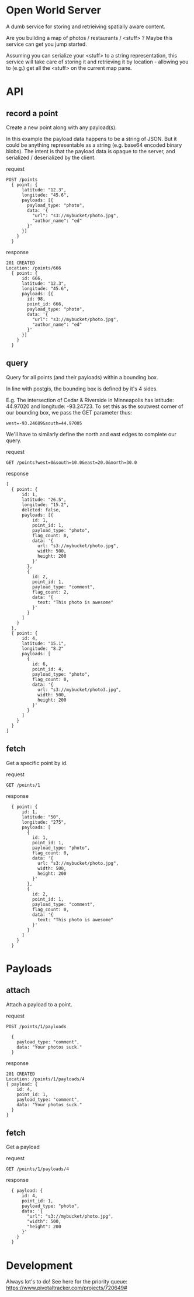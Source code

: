 Open World Server
==================

A dumb service for storing and retrieiving spatially aware content. 

Are you building a map of photos / restaurants / &lt;stuff&gt; ?  Maybe this
service can get you jump started. 

Assuming you can serialize your &lt;stuff&gt; to a string representation, this
service will take care of storing it and retrieving it by location -
allowing you to (e.g.) get all the &lt;stuff&gt; on the current map pane.

API
===

record a point
--------------
Create a new point along with any payload(s).

In this example the payload data happens to be a string of JSON. But it
could be anything representable as a string (e.g. base64 encoded binary
blobs). The intent is that the payload data is opaque to the server, and
serialized / deserialized by the client. 


request

    POST /points 
      { point: { 
          latitude: "12.3",
          longitude: "45.6",
          payloads: [{ 
            payload_type: "photo", 
            data: '{
              "url": "s3://mybucket/photo.jpg",
              "author_name": "ed"
            }'
          }]
        }
      }

response
  
    201 CREATED
    Location: /points/666
      { point: { 
          id: 666,
          latitude: "12.3",
          longitude: "45.6",
          payloads: [{ 
            id: 98,
            point_id: 666,
            payload_type: "photo", 
            data: '{
              "url": "s3://mybucket/photo.jpg",
              "author_name": "ed"
            }'
          }]
        }
      }

query
--------
Query for all points (and their payloads) within a bounding box.

In line with postgis, the bounding box is defined by it's 4 sides.

E.g. The intersection of Cedar & Riverside in Minneapolis has latitude:
44.97020 and longitude: -93.24723. To set this as the soutwest
corner of our bounding box, we pass the GET parameter thus:

    west=-93.24689&south=44.97005

We'll have to similarly define the north and east edges to complete
our query.


request

    GET /points?west=0&south=10.0&east=20.0&north=30.0

response

    [
      { point: { 
          id: 1,
          latitude: "26.5",
          longitude: "15.2",
          deleted: false,
          payloads: [{ 
              id: 1,
              point_id: 1,
              payload_type: "photo", 
              flag_count: 0,
              data: '{
                url: "s3://mybucket/photo.jpg",
                width: 500,
                height: 200 
              }'
            },
            { 
              id: 2,
              point_id: 1,
              payload_type: "comment", 
              flag_count: 2,
              data: '{
                text: "This photo is awesome" 
              }'
            }
          ]
        }
      },  
      { point: {
          id: 4,
          latitude: "15.1",
          longitude: "8.2"
          payloads: [
            { 
              id: 6,
              point_id: 4,
              payload_type: "photo", 
              flag_count: 0,
              data: '{
                url: "s3://mybucket/photo3.jpg",
                width: 500,
                height: 200 
              }'
            }
          ]
        }
      }
    ]


fetch
-----
Get a specific point by id.

request

    GET /points/1

response

      { point: {
          id: 1,
          latitude: "50",
          longitude: "275",
          payloads: [
            { 
              id: 1,
              point_id: 1,
              payload_type: "photo", 
              flag_count: 0,
              data: '{
                url: "s3://mybucket/photo.jpg",
                width: 500,
                height: 200 
              }'
            },
            { 
              id: 2,
              point_id: 1,
              payload_type: "comment", 
              flag_count: 0,
              data: '{
                text: "This photo is awesome" 
              }'
            }
          ]
        }
      }

Payloads
========

attach
------
Attach a payload to a point.

request

    POST /points/1/payloads

      {
        payload_type: "comment",
        data: "Your photos suck."
      }

response

    201 CREATED
    Location: /points/1/payloads/4
    { payload: {
        id: 4,
        point_id: 1,
        payload_type: "comment",
        data: "Your photos suck."
      }
    }


fetch
-----
Get a payload

request

    GET /points/1/payloads/4

response

      { payload: {
          id: 4,
          point_id: 1,
          payload_type: "photo",
          data: '{ 
            "url": "s3://mybucket/photo.jpg",
            "width": 500,
            "height": 200 
          }'
        }
      }



Development
===========

Always lot's to do! See here for the priority queue:
https://www.pivotaltracker.com/projects/720649#

